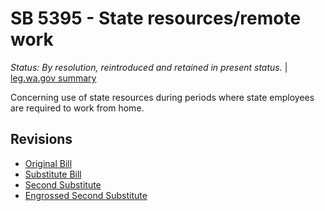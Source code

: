 # SB 5395 - State resources/remote work
*Status: By resolution, reintroduced and retained in present status.* | [leg.wa.gov summary](https://app.leg.wa.gov/billsummary?BillNumber=5395&Year=2021)

Concerning use of state resources during periods where state employees are required to work from home.

## Revisions
* [Original Bill](1/)
* [Substitute Bill](S/)
* [Second Substitute](S2/)
* [Engrossed Second Substitute](S2.E/)